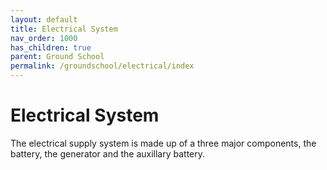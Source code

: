 ```yaml
---
layout: default
title: Electrical System
nav_order: 1000
has_children: true
parent: Ground School
permalink: /groundschool/electrical/index
---
```


# Electrical System

The electrical supply system is made up of a three major components, the battery, the generator and the auxillary battery. 

